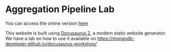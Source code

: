 # Aggregation Pipeline Lab

You can access the online version [here](https://mongodb-developer.github.io/aggregation-pipeline-lab/)

This website is built using [Docusaurus 2](https://docusaurus.io/), a modern static website generator. We have a lab on how to use it available on https://mongodb-developer.github.io/docusaurus-workshop/


